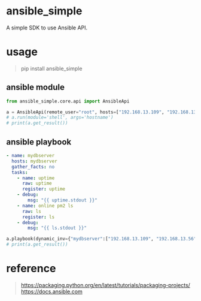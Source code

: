 # ansible_simple  
A simple SDK to use Ansible API.

# usage  
> pip install ansible_simple  

## ansible module  
```python
from ansible_simple.core.api import AnsibleApi

a = AnsibleApi(remote_user="root", hosts=["192.168.13.109", "192.168.13.56"], remote_password={"conn_pass": "password"})
# a.run(module='shell', args='hostname')
# print(a.get_result())
```


## ansible playbook  
```yaml
- name: mydbserver
  hosts: mydbserver
  gather_facts: no
  tasks:
    - name: uptime
      raw: uptime
      register: uptime
    - debug:
        msg: "{{ uptime.stdout }}"
    - name: online pm2 ls
      raw: ls
      register: ls
    - debug:
        msg: "{{ ls.stdout }}"
```
```python
a.playbook(dynamic_inv={"mydbserver":["192.168.13.109", "192.168.13.56"]}, playbooks=['test.yml'])
# print(a.get_result())
```


# reference
> https://packaging.python.org/en/latest/tutorials/packaging-projects/  
> https://docs.ansible.com  
